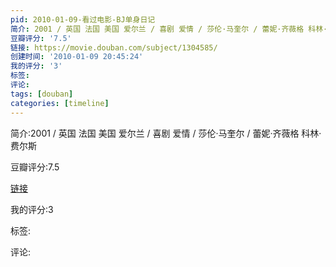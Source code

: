 ```yaml
---
pid: 2010-01-09-看过电影-BJ单身日记
简介: 2001 / 英国 法国 美国 爱尔兰 / 喜剧 爱情 / 莎伦·马奎尔 / 蕾妮·齐薇格 科林·费尔斯
豆瓣评分: '7.5'
链接: https://movie.douban.com/subject/1304585/
创建时间: '2010-01-09 20:45:24'
我的评分: '3'
标签:
评论:
tags: [douban]
categories: [timeline]
---
```

简介:2001 / 英国 法国 美国 爱尔兰 / 喜剧 爱情 / 莎伦·马奎尔 / 蕾妮·齐薇格 科林·费尔斯

豆瓣评分:7.5

[链接](https://movie.douban.com/subject/1304585/)

我的评分:3

标签:

评论:

